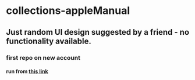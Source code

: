 # collections-appleManual

## Just random UI design suggested by a friend - no functionality available.

### first repo on new account

#### run from <a href = "https://claudwatari95.github.io/collections-appleManual/">this link</a>

